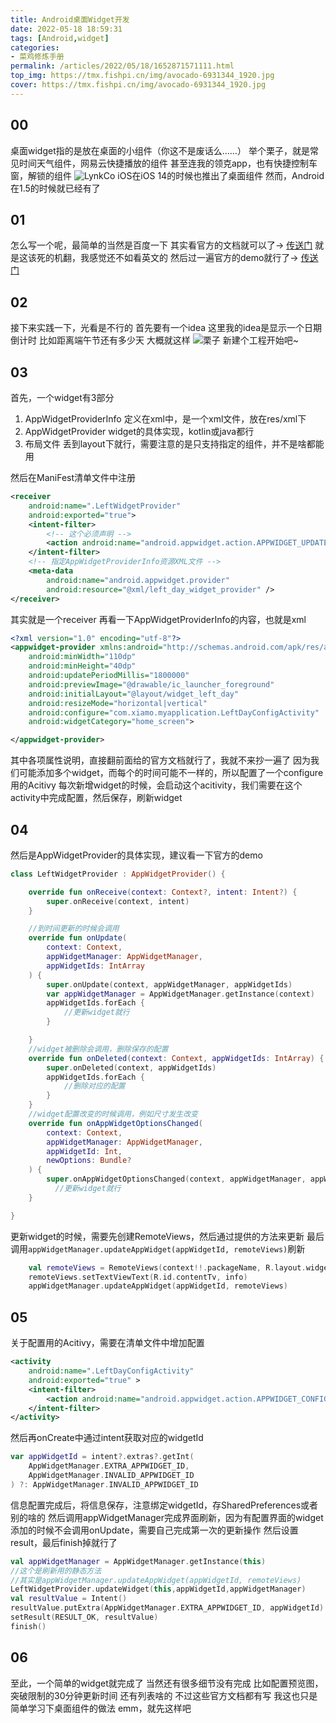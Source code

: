 ```yaml
---
title: Android桌面Widget开发
date: 2022-05-18 18:59:31
tags: [Android,widget]
categories: 
- 菜鸡修炼手册
permalink: /articles/2022/05/18/1652871571111.html
top_img: https://tmx.fishpi.cn/img/avocado-6931344_1920.jpg
cover: https://tmx.fishpi.cn/img/avocado-6931344_1920.jpg
---
```


## 00
桌面widget指的是放在桌面的小组件（你这不是废话么……）
举个栗子，就是常见时间天气组件，网易云快捷播放的组件
甚至连我的领克app，也有快捷控制车窗，解锁的组件
![LynkCo](https://tmx.fishpi.cn/img/Snipaste_2022-05-19_11-22-10.jpg)
iOS在iOS 14的时候也推出了桌面组件
然而，Android在1.5的时候就已经有了

## 01
怎么写一个呢，最简单的当然是百度一下
其实看官方的文档就可以了-> [传送门](https://developer.android.com/guide/topics/appwidgets/overview?hl=zh-cn)
就是这该死的机翻，我感觉还不如看英文的
然后过一遍官方的demo就行了-> [传送门](https://android.googlesource.com/platform/development/+/master/samples/ApiDemos/src/com/example/android/apis/appwidget)

## 02
接下来实践一下，光看是不行的
首先要有一个idea
这里我的idea是显示一个日期倒计时
比如距离端午节还有多少天
大概就这样
![栗子](https://tmx.fishpi.cn/img/Snipaste_2022-05-19_10-26-54.jpg)
新建个工程开始吧~

## 03
首先，一个widget有3部分
1. AppWidgetProviderInfo 定义在xml中，是一个xml文件，放在res/xml下
2. AppWidgetProvider widget的具体实现，kotlin或java都行
3. 布局文件 丢到layout下就行，需要注意的是只支持指定的组件，并不是啥都能用

然后在ManiFest清单文件中注册
```xml
<receiver
    android:name=".LeftWidgetProvider"
    android:exported="true">
    <intent-filter>
        <!-- 这个必须声明 -->
        <action android:name="android.appwidget.action.APPWIDGET_UPDATE" />
    </intent-filter>
    <!-- 指定AppWidgetProviderInfo资源XML文件 -->
    <meta-data
        android:name="android.appwidget.provider"
        android:resource="@xml/left_day_widget_provider" />
</receiver>
```
其实就是一个receiver
再看一下AppWidgetProviderInfo的内容，也就是xml
```xml
<?xml version="1.0" encoding="utf-8"?>
<appwidget-provider xmlns:android="http://schemas.android.com/apk/res/android"
    android:minWidth="110dp"
    android:minHeight="40dp"
    android:updatePeriodMillis="1800000"
    android:previewImage="@drawable/ic_launcher_foreground"
    android:initialLayout="@layout/widget_left_day"
    android:resizeMode="horizontal|vertical"
    android:configure="com.xiamo.myapplication.LeftDayConfigActivity"
    android:widgetCategory="home_screen">

</appwidget-provider>
```
其中各项属性说明，直接翻前面给的官方文档就行了，我就不来抄一遍了
因为我们可能添加多个widget，而每个的时间可能不一样的，所以配置了一个configure用的Acitivy
每次新增widget的时候，会启动这个acitivity，我们需要在这个activity中完成配置，然后保存，刷新widget

## 04
然后是AppWidgetProvider的具体实现，建议看一下官方的demo
```kotlin
class LeftWidgetProvider : AppWidgetProvider() {

    override fun onReceive(context: Context?, intent: Intent?) {
        super.onReceive(context, intent)
    }

    //到时间更新的时候会调用
    override fun onUpdate(
        context: Context,
        appWidgetManager: AppWidgetManager,
        appWidgetIds: IntArray
    ) {
        super.onUpdate(context, appWidgetManager, appWidgetIds)
        var appWidgetManager = AppWidgetManager.getInstance(context)
        appWidgetIds.forEach {
            //更新widget就行
        }

    }
    //widget被删除会调用，删除保存的配置
    override fun onDeleted(context: Context, appWidgetIds: IntArray) {
        super.onDeleted(context, appWidgetIds)
        appWidgetIds.forEach {
            //删除对应的配置
        }
    }
    //widget配置改变的时候调用，例如尺寸发生改变
    override fun onAppWidgetOptionsChanged(
        context: Context,
        appWidgetManager: AppWidgetManager,
        appWidgetId: Int,
        newOptions: Bundle?
    ) {
        super.onAppWidgetOptionsChanged(context, appWidgetManager, appWidgetId, newOptions)
          //更新widget就行
    }

}

```
更新widget的时候，需要先创建RemoteViews，然后通过提供的方法来更新
最后调用`appWidgetManager.updateAppWidget(appWidgetId, remoteViews)`刷新
```kotlin
    val remoteViews = RemoteViews(context!!.packageName, R.layout.widget_left_day)
    remoteViews.setTextViewText(R.id.contentTv, info)
    appWidgetManager.updateAppWidget(appWidgetId, remoteViews)
```

## 05
关于配置用的Acitivy，需要在清单文件中增加配置
```xml
<activity
    android:name=".LeftDayConfigActivity"
    android:exported="true" >
    <intent-filter>
        <action android:name="android.appwidget.action.APPWIDGET_CONFIGURE"/>
    </intent-filter>
</activity>
```
然后再onCreate中通过intent获取对应的widgetId
```kotlin
var appWidgetId = intent?.extras?.getInt(
    AppWidgetManager.EXTRA_APPWIDGET_ID,
    AppWidgetManager.INVALID_APPWIDGET_ID
) ?: AppWidgetManager.INVALID_APPWIDGET_ID
```
信息配置完成后，将信息保存，注意绑定widgetId，存SharedPreferences或者别的啥的
然后调用appWidgetManager完成界面刷新，因为有配置界面的widget添加的时候不会调用onUpdate，需要自己完成第一次的更新操作
然后设置result，最后finish掉就行了
```kotlin
val appWidgetManager = AppWidgetManager.getInstance(this)
//这个是刷新用的静态方法
//其实是appWidgetManager.updateAppWidget(appWidgetId, remoteViews)
LeftWidgetProvider.updateWidget(this,appWidgetId,appWidgetManager)
val resultValue = Intent()
resultValue.putExtra(AppWidgetManager.EXTRA_APPWIDGET_ID, appWidgetId)
setResult(RESULT_OK, resultValue)
finish()
```

## 06
至此，一个简单的widget就完成了
当然还有很多细节没有完成
比如配置预览图，突破限制的30分钟更新时间
还有列表啥的
不过这些官方文档都有写
我这也只是简单学习下桌面组件的做法
emm，就先这样吧



